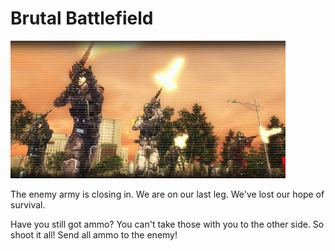 # Brutal Battlefield

![Brutal Battlefield](../images/missions_thumbnails/M034_5.jpg)

The enemy army is closing in.
We are on our last leg.
We've lost our hope of survival.

Have you still got ammo?
You can't take those with you to the other side.
So shoot it all! Send all ammo to the enemy!
